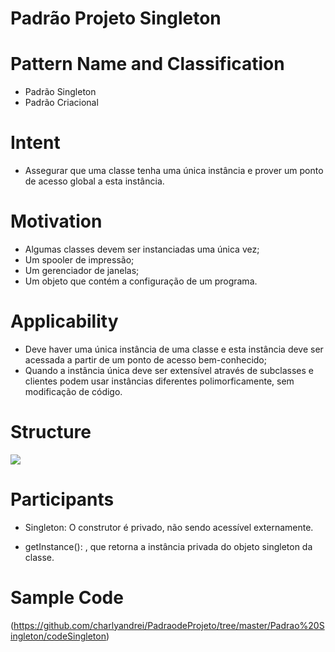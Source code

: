 # Padrão Projeto Singleton
# Pattern Name and Classification
- Padrão Singleton
- Padrão Criacional

# Intent
  - Assegurar que uma classe tenha uma única instância e prover um ponto de acesso global a esta instância.
  
# Motivation
  
  - Algumas classes devem ser instanciadas uma única vez;
  - Um spooler de impressão;
  - Um gerenciador de janelas;
  - Um objeto que contém a configuração de um programa.
  
 # Applicability
  - Deve haver uma única instância de uma classe e esta instância deve ser acessada a partir de um ponto de acesso bem-conhecido;
  - Quando a instância única deve ser extensível através de subclasses e clientes podem usar instâncias diferentes polimorficamente, sem modificação de código.
  
  # Structure 
  
  ![](https://miro.medium.com/max/403/1*m8oZpTQqTFnjLAgdQORb_g.png)
  
  # Participants
  
   - Singleton: O construtor é privado, não sendo acessível externamente.
   
   - getInstance(): , que retorna a instância privada do objeto singleton da classe.
   
   
  # Sample Code 
  
  (https://github.com/charlyandrei/PadraodeProjeto/tree/master/Padrao%20Singleton/codeSingleton)
